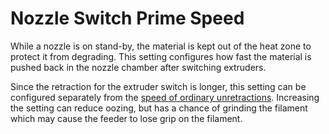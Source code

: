 Nozzle Switch Prime Speed
====
While a nozzle is on stand-by, the material is kept out of the heat zone to protect it from degrading. This setting configures how fast the material is pushed back in the nozzle chamber after switching extruders.

Since the retraction for the extruder switch is longer, this setting can be configured separately from the [speed of ordinary unretractions](retraction_prime_speed.md). Increasing the setting can reduce oozing, but has a chance of grinding the filament which may cause the feeder to lose grip on the filament.